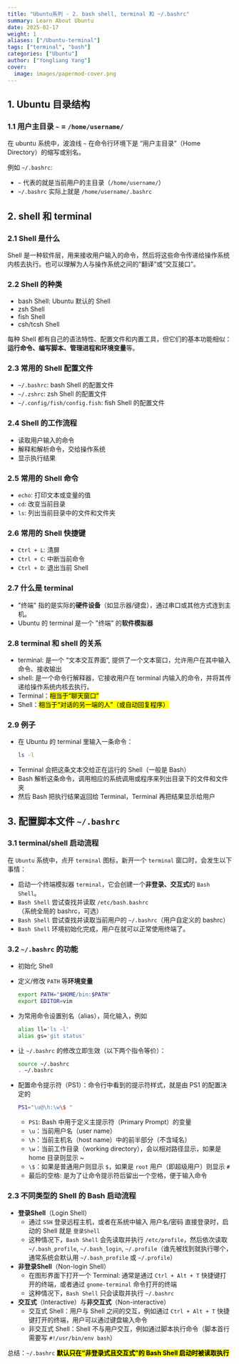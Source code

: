 ```yaml
---
title: "Ubuntu系列 - 2. bash shell, terminal 和 ~/.bashrc"
summary: Learn About Ubuntu
date: 2025-02-17
weight: 1
aliases: ["/Ubuntu-terminal"]
tags: ["terminal", "bash"]
categories: ["Ubuntu"]
author: ["Yongliang Yang"]
cover:
  image: images/papermod-cover.png
---
```




## 1. Ubuntu 目录结构

### 1.1 用户主目录 `~` = `/home/username/`
在 ubuntu 系统中，波浪线 `~` 在命令行环境下是 “用户主目录”（Home Directory）的缩写或别名。

例如 `~/.bashrc`: 
- `~` 代表的就是当前用户的主目录（`/home/username/`）
- `~/.bashrc` 实际上就是 `/home/username/.bashrc`

## 2. shell 和 terminal

### 2.1 Shell 是什么
Shell 是一种软件层，用来接收用户输入的命令，然后将这些命令传递给操作系统内核去执行。也可以理解为人与操作系统之间的“翻译”或“交互接口”。
### 2.2 Shell 的种类
- bash Shell: Ubuntu 默认的 Shell
- zsh Shell
- fish Shell
- csh/tcsh Shell

每种 Shell 都有自己的语法特性、配置文件和内置工具，但它们的基本功能相似：**运行命令、编写脚本、管理进程和环境变量**等。

### 2.3 常用的 Shell 配置文件
- `~/.bashrc`: bash Shell 的配置文件
- `~/.zshrc`: zsh Shell 的配置文件
- `~/.config/fish/config.fish`: fish Shell 的配置文件

### 2.4 Shell 的工作流程
- 读取用户输入的命令
- 解释和解析命令，交给操作系统
- 显示执行结果

### 2.5 常用的 Shell 命令
- `echo`: 打印文本或变量的值
- `cd`: 改变当前目录
- `ls`: 列出当前目录中的文件和文件夹

### 2.6 常用的 Shell 快捷键
- `Ctrl + L`: 清屏
- `Ctrl + C`: 中断当前命令
- `Ctrl + D`: 退出当前 Shell

### 2.7 什么是 terminal
- "终端" 指的是实际的**硬件设备**（如显示器/键盘），通过串口或其他方式连到主机。
- Ubuntu 的 terminal 是一个 "终端" 的**软件模拟器**

### 2.8 terminal 和 shell 的关系
- terminal: 是一个 “文本交互界面”, 提供了一个文本窗口，允许用户在其中输入命令、接收输出
- shell: 是一个命令行解释器，它接收用户在 terminal 内输入的命令，并将其传递给操作系统内核去执行。
- Terminal：<mark>相当于“聊天窗口”</mark>
- Shell：<mark>相当于“对话的另一端的人”（或自动回复程序）</mark>

### 2.9 例子
- 在 Ubuntu 的 terminal 里输入一条命令：
  ```bash
  ls -l
  ```
- Terminal 会把这条文本交给正在运行的 Shell（一般是 Bash）
- Bash 解析这条命令，调用相应的系统调用或程序来列出目录下的文件和文件夹
- 然后 Bash 把执行结果返回给 Terminal，Terminal 再把结果显示给用户

## 3. 配置脚本文件 `~/.bashrc`
### 3.1 terminal/shell 启动流程
在 `Ubuntu` 系统中，点开 `terminal` 图标，新开一个 `terminal` 窗口时，会发生以下事情：

- 启动一个终端模拟器 `terminal`，它会创建一个**非登录、交互式**的 `Bash Shell`。
- `Bash Shell` 尝试查找并读取 `/etc/bash.bashrc`（系统全局的 bashrc，可选）
- `Bash Shell` 尝试查找并读取当前用户的 `~/.bashrc`（用户自定义的 bashrc）
- `Bash Shell` 环境初始化完成，用户在就可以正常使用终端了。

### 3.2 `~/.bashrc` 的功能
- 初始化 Shell 
- 定义/修改 `PATH` 等**环境变量**
    ```bash
    export PATH="$HOME/bin:$PATH"
    export EDITOR=vim
    ```

- 为常用命令设置别名（alias），简化输入，例如
    ```bash
    alias ll='ls -l'
    alias gs='git status'
    ```

- 让 `~/.bashrc` 的修改立即生效（以下两个指令等价）：
    ```bash
    source ~/.bashrc
    . ~/.bashrc
    ```

- 配置命令提示符（PS1）：命令行中看到的提示符样式，就是由 PS1 的配置决定的
    ```bash
    PS1="\u@\h:\w\$ "
    ```
    - `PS1`: Bash 中用于定义主提示符（Primary Prompt）的变量
    - `\u`：当前用户名（user name）
    - `\h`：当前主机名（host name）中的前半部分（不含域名）
    - `\w`：当前工作目录（working directory），会以相对路径显示，如果是 home 目录则显示 ~
    - `\$`：如果是普通用户则显示 `$`，如果是 `root` 用户（即超级用户）则显示 `#`
    - 最后的空格: 是为了让命令提示符后留出一个空格，便于输入命令

### 2.3 不同类型的 Shell 的 Bash 启动流程
- **登录Shell**（Login Shell）
    - 通过 `SSH` 登录远程主机，或者在系统中输入 用户名/密码 直接登录时，启动的 Shell 就是 `登录Shell` 
    - 这种情况下，`Bash Shell` 会先读取并执行 `/etc/profile`，然后依次读取 `~/.bash_profile`, `~/.bash_login`, `~/.profile`（谁先被找到就执行哪个，通常系统会默认用 `~/.bash_profile` 或 `~/.profile`）
- **非登录Shell**（Non-login Shell）
    - 在图形界面下打开一个 Terminal: 通常是通过 `Ctrl + Alt + T` 快捷键打开的终端，或者通过 `gnome-terminal` 命令打开的终端
    - 这种情况下，`Bash Shell` 只会读取并执行 `~/.bashrc`
- **交互式**（Interactive）与**非交互式**（Non-interactive）
    - 交互式 Shell：用户与 Shell 之间的交互，例如通过 `Ctrl + Alt + T` 快捷键打开的终端，用户可以通过键盘输入命令
    - 非交互式 Shell：Shell 不与用户交互，例如通过脚本执行命令（脚本首行需要写 `#!/usr/bin/env bash`）

总结：`~/.bashrc` <mark>**默认只在“非登录式且交互式”的 Bash Shell 启动时被读取执行**</mark>



